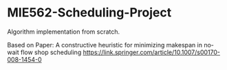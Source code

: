 # MIE562-Scheduling-Project
Algorithm implementation from scratch.

Based on Paper: A constructive heuristic for minimizing makespan in no-wait flow shop scheduling https://link.springer.com/article/10.1007/s00170-008-1454-0
